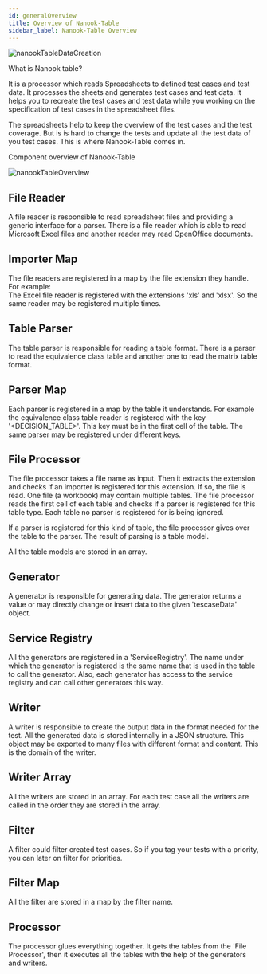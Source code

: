 ```yaml
---
id: generalOverview
title: Overview of Nanook-Table
sidebar_label: Nanook-Table Overview
---
```



![nanookTableDataCreation](/img/nanookTableDataCreation.svg)

What is Nanook table?

It is a processor which reads Spreadsheets to defined test cases
and test data. It processes the sheets and generates test cases and test data.
It helps you to recreate the test cases and test data while you working on the
specification of test cases in the spreadsheet files.

The spreadsheets help to keep the overview of the test cases and the
test coverage. But is is hard to change the tests and update all the test data of
you test cases. This is where Nanook-Table comes in.

Component overview of Nanook-Table

![nanookTableOverview](/img/nanookTableOverview.svg)

## File Reader

A file reader is responsible to read spreadsheet files and providing
a generic interface for a parser. There is a file reader which is
able to read Microsoft Excel files and another reader may read OpenOffice
documents.

## Importer Map

The file readers are registered in a map by the file extension they
handle. For example:  
The Excel file reader is registered with the extensions 'xls' and 'xlsx'.
So the same reader may be registered multiple times.

## Table Parser

The table parser is responsible for reading a table format. There is a
parser to read the equivalence class table and another one to read the
matrix table format.

## Parser Map

Each parser is registered in a map by the table it understands. For example the
equivalence class table reader is registered with the key '\<DECISION\_TABLE\>'.
This key must be in the first cell of the table. The same parser may be registered
under different keys.

## File Processor

The file processor takes a file name as input. Then it extracts the extension and checks if an
importer is registered for this extension. If so, the file is read. One file (a workbook) may
contain multiple tables. The file processor reads the first cell of each table and checks if a
parser is registered for this table type. Each table no parser is registered for is being ignored.

If a parser is registered for this kind of table, the file processor gives over the table to
the parser. The result of parsing is a table model.

All the table models are stored in an array.

## Generator

A generator is responsible for generating data. The generator returns a value or may directly
change or insert data to the given 'tescaseData' object.

## Service Registry

All the generators are registered in a 'ServiceRegistry'. The name under which the generator is registered is
the same name that is used in the table to call the generator. Also, each generator has access to the service
registry and can call other generators this way.

## Writer

A writer is responsible to create the output data in the format needed for the test. All the generated data
is stored internally in a JSON structure. This object may be exported to many files with different format
and content. This is the domain of the writer.

## Writer Array

All the writers are stored in an array. For each test case all the writers are called in the order they are stored
in the array.

## Filter

A filter could filter created test cases. So if you tag your tests with a priority, you can later on filter
for priorities.

## Filter Map

All the filter are stored in a map by the filter name.

## Processor

The processor glues everything together. It gets the tables from the 'File Processor', then it executes all the tables
with the help of the generators and writers.
